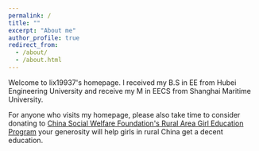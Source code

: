 ```yaml
---
permalink: /
title: ""
excerpt: "About me"
author_profile: true
redirect_from: 
  - /about/
  - /about.html
---
```


Welcome to lix19937's homepage. I received my B.S in EE from Hubei Engineering University and receive my M in EECS from Shanghai Maritime University. 




For anyone who visits my homepage, please also take time to consider donating to [China Social Welfare Foundation's Rural Area Girl Education Program](https://item.taobao.com/item.htm?spm=a1z09.2.0.0.7e272e8d0WkMM7&id=574417828870&_u=3qt913s669f) your generosity will help girls in rural China get a decent education.
